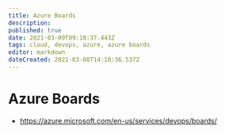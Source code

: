 ```yaml
---
title: Azure Boards
description: 
published: true
date: 2021-03-09T09:10:37.443Z
tags: cloud, devops, azure, azure boards
editor: markdown
dateCreated: 2021-03-08T14:18:36.537Z
---
```


# Azure Boards
- https://azure.microsoft.com/en-us/services/devops/boards/	